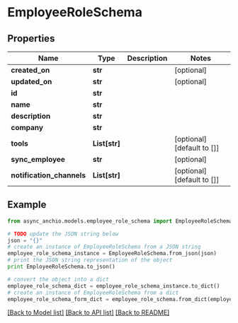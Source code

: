 # EmployeeRoleSchema


## Properties

Name | Type | Description | Notes
------------ | ------------- | ------------- | -------------
**created_on** | **str** |  | [optional] 
**updated_on** | **str** |  | [optional] 
**id** | **str** |  | 
**name** | **str** |  | 
**description** | **str** |  | 
**company** | **str** |  | 
**tools** | **List[str]** |  | [optional] [default to []]
**sync_employee** | **str** |  | [optional] 
**notification_channels** | **List[str]** |  | [optional] [default to []]

## Example

```python
from async_anchio.models.employee_role_schema import EmployeeRoleSchema

# TODO update the JSON string below
json = "{}"
# create an instance of EmployeeRoleSchema from a JSON string
employee_role_schema_instance = EmployeeRoleSchema.from_json(json)
# print the JSON string representation of the object
print EmployeeRoleSchema.to_json()

# convert the object into a dict
employee_role_schema_dict = employee_role_schema_instance.to_dict()
# create an instance of EmployeeRoleSchema from a dict
employee_role_schema_form_dict = employee_role_schema.from_dict(employee_role_schema_dict)
```
[[Back to Model list]](../README.md#documentation-for-models) [[Back to API list]](../README.md#documentation-for-api-endpoints) [[Back to README]](../README.md)


